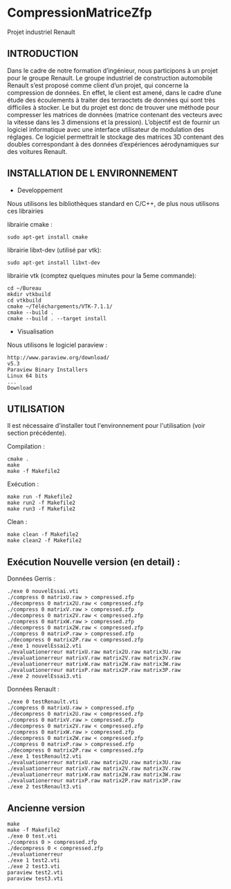 CompressionMatriceZfp
===
Projet industriel Renault

INTRODUCTION
------------

Dans le cadre de notre formation d’ingénieur, nous participons à un projet pour le groupe Renault.
Le groupe industriel de construction automobile Renault s’est proposé comme client d’un projet, qui concerne la compression de données. En effet, le client est amené, dans le cadre d’une étude des écoulements à traiter des terraoctets de données qui sont très difficiles à stocker.
Le but du projet est donc de trouver une méthode pour compresser les matrices de données (matrice contenant des vecteurs avec la vitesse dans les 3 dimensions et la pression). L’objectif est de fournir un logiciel informatique avec une interface utilisateur de modulation des réglages. Ce logiciel permettrait le stockage des matrices 3D contenant des doubles correspondant à des données d’expériences aérodynamiques sur des voitures Renault.

INSTALLATION DE L ENVIRONNEMENT
------------
- Developpement

Nous utilisons les bibliothèques standard en C/C++, de plus nous utilisons ces librairies


librairie cmake :

    sudo apt-get install cmake
    
librairie libxt-dev (utilisé par vtk):

    sudo apt-get install libxt-dev

librairie vtk (comptez quelques minutes pour la 5eme commande):

    cd ~/Bureau
    mkdir vtkbuild
    cd vtkbuild
    cmake ~/Téléchargements/VTK-7.1.1/
    cmake --build .
    cmake --build . --target install

- Visualisation

Nous utilisons le logiciel paraview :

    http://www.paraview.org/download/
    v5.3
    Paraview Binary Installers
    Linux 64 bits
    ...
    Download

UTILISATION
------------
Il est nécessaire d'installer tout l'environnement pour l'utilisation (voir section précédente).

Compilation :

    cmake .
    make
    make -f Makefile2


Exécution :

    make run -f Makefile2
    make run2 -f Makefile2
    make run3 -f Makefile2


Clean :

    make clean -f Makefile2
    make clean2 -f Makefile2



Exécution Nouvelle version (en detail) :
------------
Données Gerris :

    ./exe 0 nouvelEssai.vti
    ./compress 0 matrixU.raw > compressed.zfp
    ./decompress 0 matrix2U.raw < compressed.zfp
    ./compress 0 matrixV.raw > compressed.zfp
    ./decompress 0 matrix2V.raw < compressed.zfp
    ./compress 0 matrixW.raw > compressed.zfp
    ./decompress 0 matrix2W.raw < compressed.zfp
    ./compress 0 matrixP.raw > compressed.zfp
    ./decompress 0 matrix2P.raw < compressed.zfp
    ./exe 1 nouvelEssai2.vti
    ./evaluationerreur matrixU.raw matrix2U.raw matrix3U.raw
    ./evaluationerreur matrixV.raw matrix2V.raw matrix3V.raw
    ./evaluationerreur matrixW.raw matrix2W.raw matrix3W.raw
    ./evaluationerreur matrixP.raw matrix2P.raw matrix3P.raw
    ./exe 2 nouvelEssai3.vti


Données Renault :

    ./exe 0 testRenault.vti
    ./compress 0 matrixU.raw > compressed.zfp
    ./decompress 0 matrix2U.raw < compressed.zfp
    ./compress 0 matrixV.raw > compressed.zfp
    ./decompress 0 matrix2V.raw < compressed.zfp
    ./compress 0 matrixW.raw > compressed.zfp
    ./decompress 0 matrix2W.raw < compressed.zfp
    ./compress 0 matrixP.raw > compressed.zfp
    ./decompress 0 matrix2P.raw < compressed.zfp
    ./exe 1 testRenault2.vti
    ./evaluationerreur matrixU.raw matrix2U.raw matrix3U.raw
    ./evaluationerreur matrixV.raw matrix2V.raw matrix3V.raw
    ./evaluationerreur matrixW.raw matrix2W.raw matrix3W.raw
    ./evaluationerreur matrixP.raw matrix2P.raw matrix3P.raw
    ./exe 2 testRenault3.vti


Ancienne version
------------

    make
    make -f Makefile2
    ./exe 0 test.vti
    ./compress 0 > compressed.zfp
    ./decompress 0 < compressed.zfp
    ./evaluationerreur
    ./exe 1 test2.vti
    ./exe 2 test3.vti
    paraview test2.vti 
    paraview test3.vti

